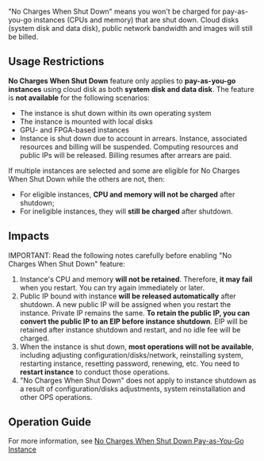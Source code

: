 "No Charges When Shut Down" means you won't be charged for pay-as-you-go instances (CPUs and memory) that are shut down. Cloud disks (system disk and data disk), public network bandwidth and images will still be billed.

## Usage Restrictions
**No Charges When Shut Down** feature only applies to **pay-as-you-go instances** using cloud disk as both **system disk and data disk**.
The feature is **not available** for the following scenarios:

- The instance is shut down within its own operating system  
- The instance is mounted with local disks
- GPU- and FPGA-based instances
- Instance is shut down due to account in arrears. Instance, associated resources and billing will be suspended. Computing resources and public IPs will be released. Billing resumes after arrears are paid.

If multiple instances are selected and some are eligible for No Charges When Shut Down while the others are not, then:

- For eligible instances, **CPU and memory will not be charged** after shutdown;
- For ineligible instances, they will **still be charged** after shutdown.

## Impacts
IMPORTANT: Read the following notes carefully before enabling "No Charges When Shut Down" feature:

1. Instance's CPU and memory **will not be retained**. Therefore, **it may fail** when you restart. You can try again immediately or later.
2. Public IP bound with instance **will be released automatically** after shutdown. A new public IP will be assigned when you restart the instance. Private IP remains the same.  **To retain the public IP, you can convert the public IP to an EIP before instance shutdown**. EIP will be retained after instance shutdown and restart, and no idle fee will be charged.
3. When the instance is shut down, **most operations will not be available**, including adjusting configuration/disks/network, reinstalling system, restarting instance, resetting password, renewing, etc. You need to **restart instance** to conduct those operations.
4. "No Charges When Shut Down" does not apply to instance shutdown as a result of configuration/disks adjustments, system reinstallation and other OPS operations.

## Operation Guide
For more information, see [No Charges When Shut Down Pay-as-You-Go Instance](https://intl.cloud.tencent.com/document/product/213/19922)

